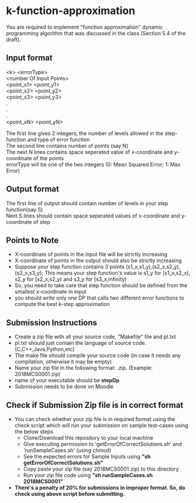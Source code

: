 # k-function-approximation
You are required to implement "function approximation" dynamic programming algorithm that was discussed in the class (Section 5.4 of the draft).
## Input format
&lt;k&gt;  &lt;errorType&gt;  
&lt;number Of Input Points&gt;  
&lt;point_x1&gt; &lt;point_y1&gt;  
&lt;point_x2&gt; &lt;point_y2&gt;  
&lt;point_x3&gt; &lt;point_y3&gt;  
.  
.  
.  
&lt;point_xN&gt; &lt;point_yN&gt;  

The first line gives 2 integers, the number of levels allowed in the step-function and type of error function  
The second line contains number of points (say N)  
The next N lines contains space seperated value of x-coordinate and y-coordinate of the points  
errorType will be one of the two integers (0: Mean Squared Error; 1: Max Error)  
## Output format
The first line of output should contain number of levels in your step function(say S)  
Next S lines should contain space seperated values of x-coordinate and y-coordinate of step  

## Points to Note
- X-coordinate of points in the input file will be strictly increasing  
- X-coordinate of points in the output should also be strictly increasing
- Suppose your step function contains 3 points (s1_x,s1_y),(s2_x,s2_y),(s3_x,s3_y); This means your step function's value is s1_y for \[s1_x,s2_x), s2_y for \[s2_x,s2_y) and s3_y for \[s3_x,infinity)
- So, you need to take care that step function should be defined from the smallest x-coordinate in input
- you should write only one DP that calls two different error functions to compute the best k-step approximation

## Submission Instructions
- Create a zip file with all your source code, "Makefile" file and pl.txt
- pl.txt should just contain the language of source code.(C,C++,Java,Python,etc)
- The make file should compile your source code (in case it needs any compilation, otherwise it may be empty)
- Name your zip file in the following format: <entry no>.zip. (Example: 2018MCS0001.zip)
- name of your executable should be **stepDp**
- Submission needs to be done on Moodle
  
## Check if Submission Zip file is in correct format
- You can check whether your zip file is in required format using the check script which will run your submission on sample test-cases using the below steps
  - Clone/Download this repository to your local machine 
  - Give executing permission to 'getErrorOfCorrectSolutions.sh' and 'runSampleCases.sh' (using chmod)
  - See the expected errors for Sample Inputs using **"sh getErrorOfCorrectSolutions.sh"**
  - Copy paste your zip file (say 2018MCS0001.zip) to this directory
  - Run your zip file code using **"sh runSampleCases.sh 2018MCS0001"**
- **There's a penalty of 20% for submissions in improper format. So, do check using above script before submitting.**
